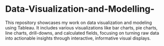 # Data-Visualization-and-Modelling-
This repository showcases my work on data visualization and modeling using Tableau. It includes various visualizations like bar charts, pie charts, line charts, drill-downs, and calculated fields, focusing on turning raw data into actionable insights through interactive, informative visual displays.
